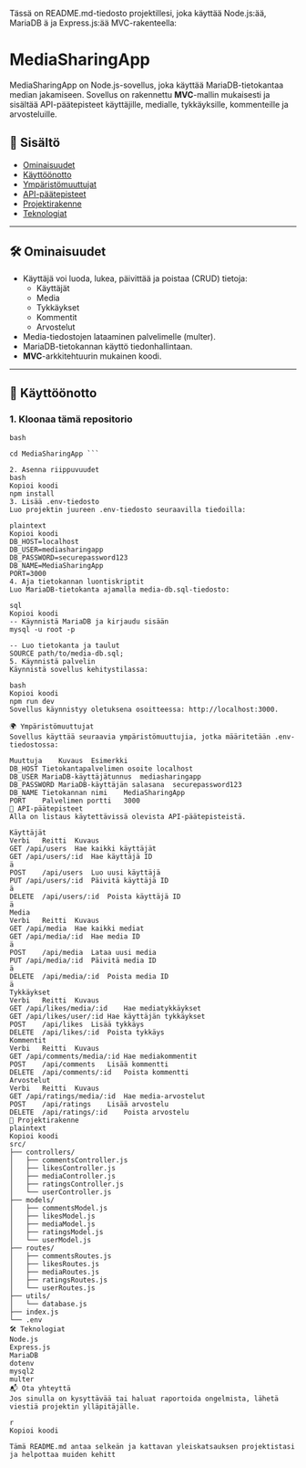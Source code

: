Tässä on README.md-tiedosto projektillesi, joka käyttää Node.js:ää, MariaDB
ä ja Express.js:ää MVC-rakenteella:


# MediaSharingApp

MediaSharingApp on Node.js-sovellus, joka käyttää MariaDB-tietokantaa median jakamiseen. Sovellus on rakennettu **MVC**-mallin mukaisesti ja sisältää API-päätepisteet käyttäjille, medialle, tykkäyksille, kommenteille ja arvosteluille.

## 📑 Sisältö

- [Ominaisuudet](#ominaisuudet)
- [Käyttöönotto](#käyttöönotto)
- [Ympäristömuuttujat](#ympäristömuuttujat)
- [API-päätepisteet](#api-päätepisteet)
- [Projektirakenne](#projektirakenne)
- [Teknologiat](#teknologiat)

---

## 🛠 Ominaisuudet

- Käyttäjä voi luoda, lukea, päivittää ja poistaa (CRUD) tietoja:
  - Käyttäjät
  - Media
  - Tykkäykset
  - Kommentit
  - Arvostelut
- Media-tiedostojen lataaminen palvelimelle (multer).
- MariaDB-tietokannan käyttö tiedonhallintaan.
- **MVC**-arkkitehtuurin mukainen koodi.

---

## 🚀 Käyttöönotto

### 1. Kloonaa tämä repositorio
```bash```
```git clone https://github.com/kayttaja/MediaSharingApp.git
cd MediaSharingApp ```

2. Asenna riippuvuudet
bash
Kopioi koodi
npm install
3. Lisää .env-tiedosto
Luo projektin juureen .env-tiedosto seuraavilla tiedoilla:

plaintext
Kopioi koodi
DB_HOST=localhost
DB_USER=mediasharingapp
DB_PASSWORD=securepassword123
DB_NAME=MediaSharingApp
PORT=3000
4. Aja tietokannan luontiskriptit
Luo MariaDB-tietokanta ajamalla media-db.sql-tiedosto:

sql
Kopioi koodi
-- Käynnistä MariaDB ja kirjaudu sisään
mysql -u root -p

-- Luo tietokanta ja taulut
SOURCE path/to/media-db.sql;
5. Käynnistä palvelin
Käynnistä sovellus kehitystilassa:

bash
Kopioi koodi
npm run dev
Sovellus käynnistyy oletuksena osoitteessa: http://localhost:3000.

🌍 Ympäristömuuttujat
Sovellus käyttää seuraavia ympäristömuuttujia, jotka määritetään .env-tiedostossa:

Muuttuja	Kuvaus	Esimerkki
DB_HOST	Tietokantapalvelimen osoite	localhost
DB_USER	MariaDB-käyttäjätunnus	mediasharingapp
DB_PASSWORD	MariaDB-käyttäjän salasana	securepassword123
DB_NAME	Tietokannan nimi	MediaSharingApp
PORT	Palvelimen portti	3000
📡 API-päätepisteet
Alla on listaus käytettävissä olevista API-päätepisteistä.

Käyttäjät
Verbi	Reitti	Kuvaus
GET	/api/users	Hae kaikki käyttäjät
GET	/api/users/:id	Hae käyttäjä ID
ä
POST	/api/users	Luo uusi käyttäjä
PUT	/api/users/:id	Päivitä käyttäjä ID
ä
DELETE	/api/users/:id	Poista käyttäjä ID
ä
Media
Verbi	Reitti	Kuvaus
GET	/api/media	Hae kaikki mediat
GET	/api/media/:id	Hae media ID
ä
POST	/api/media	Lataa uusi media
PUT	/api/media/:id	Päivitä media ID
ä
DELETE	/api/media/:id	Poista media ID
ä
Tykkäykset
Verbi	Reitti	Kuvaus
GET	/api/likes/media/:id	Hae mediatykkäykset
GET	/api/likes/user/:id	Hae käyttäjän tykkäykset
POST	/api/likes	Lisää tykkäys
DELETE	/api/likes/:id	Poista tykkäys
Kommentit
Verbi	Reitti	Kuvaus
GET	/api/comments/media/:id	Hae mediakommentit
POST	/api/comments	Lisää kommentti
DELETE	/api/comments/:id	Poista kommentti
Arvostelut
Verbi	Reitti	Kuvaus
GET	/api/ratings/media/:id	Hae media-arvostelut
POST	/api/ratings	Lisää arvostelu
DELETE	/api/ratings/:id	Poista arvostelu
📂 Projektirakenne
plaintext
Kopioi koodi
src/
├── controllers/
│   ├── commentsController.js
│   ├── likesController.js
│   ├── mediaController.js
│   ├── ratingsController.js
│   └── userController.js
├── models/
│   ├── commentsModel.js
│   ├── likesModel.js
│   ├── mediaModel.js
│   ├── ratingsModel.js
│   └── userModel.js
├── routes/
│   ├── commentsRoutes.js
│   ├── likesRoutes.js
│   ├── mediaRoutes.js
│   ├── ratingsRoutes.js
│   └── userRoutes.js
├── utils/
│   └── database.js
├── index.js
└── .env
🛠 Teknologiat
Node.js
Express.js
MariaDB
dotenv
mysql2
multer
📬 Ota yhteyttä
Jos sinulla on kysyttävää tai haluat raportoida ongelmista, lähetä viestiä projektin ylläpitäjälle.

r
Kopioi koodi

Tämä README.md antaa selkeän ja kattavan yleiskatsauksen projektistasi ja helpottaa muiden kehitt